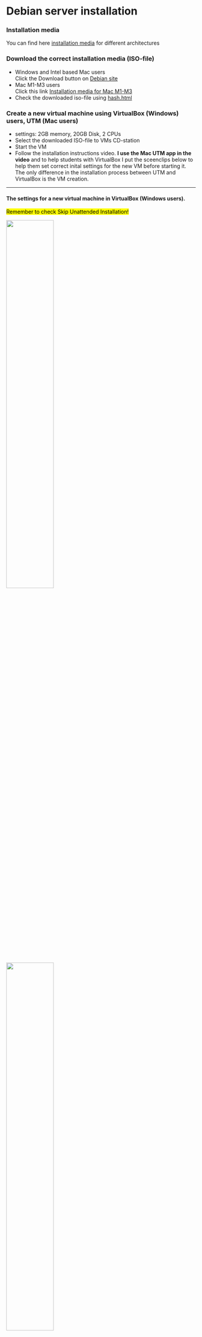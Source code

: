 # Debian server installation 
### Installation media 
You can find here [installation media](https://cdimage.debian.org/debian-cd/current/) for different architectures 

### Download the correct installation media (ISO-file)
* Windows and Intel based Mac users  
Click the Download button on [Debian site](https://www.debian.org/) 
* Mac M1-M3 users   
Click this link [Installation media for Mac M1-M3](https://cdimage.debian.org/debian-cd/current/arm64/iso-cd/debian-12.7.0-arm64-netinst.iso)
* Check the downloaded iso-file using [hash.html](https://averkoc.github.io/lx/hash)

### Create a new virtual machine using VirtualBox (Windows) users, UTM (Mac users)  
* settings: 2GB memory, 20GB Disk, 2 CPUs
* Select the downloaded ISO-file to VMs CD-station
* Start the VM
* Follow the installation instructions video. **I use the Mac UTM app in the video** and to help students with VirtualBox I put the sceenclips below to help them set correct inital settings for the new VM before starting it. The only difference in the  installation process between UTM and VirtualBox is the VM creation.

  
-----
#### The settings for a new virtual machine in VirtualBox (Windows users).  
<mark>Remember to check Skip Unattended Installation!</mark>  

<img src="https://github.com/user-attachments/assets/483bba8a-56c4-4a14-9148-ecd9b1ab847d" width="50%" />  
<br><br>

<img src="https://github.com/user-attachments/assets/8ce92b28-d147-41fd-8a12-a333161d2812" width="50%" />  
<br><br>

<img src="https://github.com/user-attachments/assets/d6278e57-5c3d-45ca-80fa-f2f437f15622" width="50%" />
<br><br>

# Post-installation configuration 
This can be done later in our online session. Note: if you have wrong keyboard layout in console, see this [instruction](https://averkoc.github.io/files/server_keyboard) 

### The sudo program
It is best practice not to log in as root to avoid inadvertently issuing commands that modify the system. Instead, we want to grant the user 'student' the ability to execute commands as root using the sudo program. To make this possible, we install a program called sudo. The sudo program has a special setting called the setuid bit. This setting allows the program to run with root privileges. This way, when you use sudo, you can perform tasks that require higher privileges. When a user starts the sudo program, it checks the /etc/sudoers file to determine which commands the user is allowed to run.

* Log in as the root
* Issue command: `apt install sudo`
* Add student to group sudo: `usermod -a -G sudo student`
* Add student to group adm: `usermod -a -G adm student`
* log out  <br>
    
**From now on  you have no need to log in as root when you want to issue system managament commands.**

### UFW firewall frontend    
We install UFW that sets up a firewall. UFW simplifies the process by managing iptables, which is the underlying firewall system. 
* log in as student
* Issue command: `sudo apt install ufw`

We want to limit access to our openssh server to users in our local network.    
* `sudo ufw allow from 192.168.0.0/16 to any port 22 proto tcp`   

We install later apache2 web server and to allow local users to connect to it we add the rule below.  
* `sudo ufw allow from 192.168.0.0/16 to any port 80 proto tcp`  

### Web server  
In our first workshop we need web server. We install apache2 web server application.  
* `sudo apt install apache2` 

### Logging system  
We add a rsyslog logging system in addition to journald that already exists in our server.  
* `sudo apt install rsyslog`  

### Intrusion detection/preventions software (fail2ban)  
This we install and configure later.

### Bash configuration files  (.bashrc, .bash_aliases)
When you log in, Bash automatically executes commands in certain files located in your home directory, such as .profile, .bashrc and .bash_aliases. By customizing these files, you can personalize your environment, such as by defining aliases for long commands.



